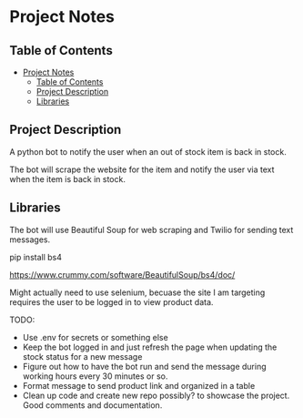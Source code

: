 # Project Notes

## Table of Contents
- [Project Notes](#project-notes)
  - [Table of Contents](#table-of-contents)
  - [Project Description](#project-description)
  - [Libraries](#libraries)


## Project Description
A python bot to notify the user when an out of stock item is back in stock. 

The bot will scrape the website for the item and notify the user via text when the item is back in stock.

## Libraries

The bot will use Beautiful Soup for web scraping and Twilio for sending text messages.

pip install bs4

https://www.crummy.com/software/BeautifulSoup/bs4/doc/


Might actually need to use selenium, becuase the site I am targeting requires the user to be logged in to view product data. 



TODO:
- Use .env for secrets or something else
- Keep the bot logged in and just refresh the page when updating the stock status for a new message
- Figure out how to have the bot run and send the message during working hours every 30 minutes or so. 
- Format message to send product link and organized in a table 
- Clean up code and create new repo possibly? to showcase the project. Good comments and documentation. 

